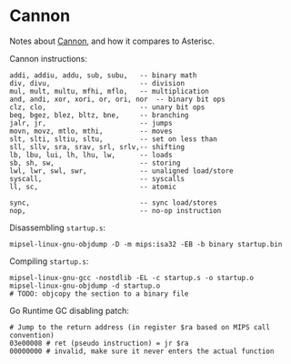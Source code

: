 # Cannon

Notes about [Cannon](https://github.com/ethereum-optimism/cannon/), and how it compares to Asterisc.

Cannon instructions:
```
addi, addiu, addu, sub, subu,   -- binary math
div, divu,                      -- division
mul, mult, multu, mfhi, mflo,   -- multiplication
and, andi, xor, xori, or, ori, nor  -- binary bit ops
clz, clo,                       -- unary bit ops
beq, bgez, blez, bltz, bne,     -- branching
jalr, jr,                       -- jumps
movn, movz, mtlo, mthi,         -- moves
slt, slti, sltiu, sltu,         -- set on less than
sll, sllv, sra, srav, srl, srlv,-- shifting
lb, lbu, lui, lh, lhu, lw,      -- loads
sb, sh, sw,                     -- storing
lwl, lwr, swl, swr,             -- unaligned load/store
syscall,                        -- syscalls
ll, sc,                         -- atomic

sync,                           -- sync load/stores
nop,                            -- no-op instruction
```


Disassembling `startup.s`:
```
mipsel-linux-gnu-objdump -D -m mips:isa32 -EB -b binary startup.bin
```

Compiling `startup.s`:
```
mipsel-linux-gnu-gcc -nostdlib -EL -c startup.s -o startup.o
mipsel-linux-gnu-objdump -d startup.o
# TODO: objcopy the section to a binary file

```

Go Runtime GC disabling patch:
```
# Jump to the return address (in register $ra based on MIPS call convention)
03e00008 # ret (pseudo instruction) = jr $ra
00000000 # invalid, make sure it never enters the actual function
```
